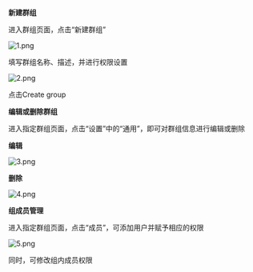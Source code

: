 **新建群组**

进入群组页面，点击“新建群组”

![1.png](https://github.com/jdcloudcom/cn/blob/edit/image/codecommit/Group1.png)


填写群组名称、描述，并进行权限设置

![2.png](https://github.com/jdcloudcom/cn/blob/edit/image/codecommit/Group2.png)

点击Create group

**编辑或删除群组**

进入指定群组页面，点击“设置”中的“通用”，即可对群组信息进行编辑或删除

**编辑**

![3.png](https://github.com/jdcloudcom/cn/blob/edit/image/codecommit/Group3.png)

**删除**

![4.png](https://github.com/jdcloudcom/cn/blob/edit/image/codecommit/Group4.png)

**组成员管理**

进入指定群组页面，点击“成员”，可添加用户并赋予相应的权限

![5.png](https://github.com/jdcloudcom/cn/blob/edit/image/codecommit/Group5.png)

同时，可修改组内成员权限
